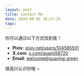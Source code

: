 ```yaml
---
layout: post
title: Contact Me
date: 2024-09-01 10:27:15
tags:
---
```


你可以通过以下方式找到我！

- **Pixiv**: [pixiv.net/users/104585501](https://www.pixiv.net/users/104585501)
- **X.com**: [x.com/guanji58720](https://x.com/guanji58720)
- **Email**: [welcome@guanjigj.green](mailto:welcome@guanjigj.green)

很高兴认识你哦 ~